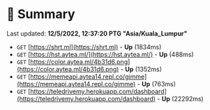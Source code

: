 # 📖 Summary
Last updated: **12/5/2022, 12:37:20 PTG "Asia/Kuala_Lumpur"**

- `GET` [https://shrt.ml](https://shrt.ml) - **Up** (1834ms)
- `GET` [https://hst.aytea.ml/](https://hst.aytea.ml/) - **Up** (488ms)
- `GET` [https://color.aytea.ml/4b31d6.png](https://color.aytea.ml/4b31d6.png) - **Up** (1352ms)
- `GET` [https://memeapi.aytea14.repl.co/gimme](https://memeapi.aytea14.repl.co/gimme) - **Up** (763ms)
- `GET` [https://teledrivemy.herokuapp.com/dashboard](https://teledrivemy.herokuapp.com/dashboard) - **Up** (22292ms)
